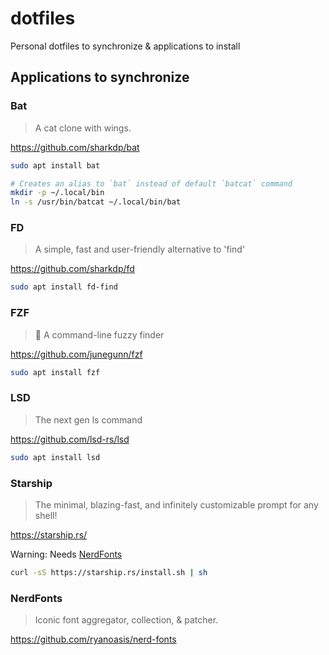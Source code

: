 # dotfiles
Personal dotfiles to synchronize & applications to install

## Applications to synchronize

### Bat

> A cat clone with wings.

https://github.com/sharkdp/bat

```sh
sudo apt install bat

# Creates an alias to `bat` instead of default `batcat` command
mkdir -p ~/.local/bin
ln -s /usr/bin/batcat ~/.local/bin/bat
```

### FD

> A simple, fast and user-friendly alternative to 'find'

https://github.com/sharkdp/fd

```sh
sudo apt install fd-find
```

### FZF

> 🌸 A command-line fuzzy finder

https://github.com/junegunn/fzf

```sh
sudo apt install fzf
```

### LSD

> The next gen ls command 

https://github.com/lsd-rs/lsd

```sh
sudo apt install lsd
```

### Starship

> The minimal, blazing-fast, and infinitely customizable prompt for any shell!

https://starship.rs/

Warning: Needs [NerdFonts](#nerdfonts)

```sh
curl -sS https://starship.rs/install.sh | sh
```

### NerdFonts

> Iconic font aggregator, collection, & patcher.

https://github.com/ryanoasis/nerd-fonts
